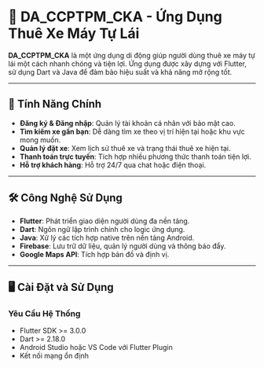 # 🛵 DA_CCPTPM_CKA - Ứng Dụng Thuê Xe Máy Tự Lái

**DA_CCPTPM_CKA** là một ứng dụng di động giúp người dùng thuê xe máy tự lái một cách nhanh chóng và tiện lợi. Ứng dụng được xây dựng với Flutter, sử dụng Dart và Java để đảm bảo hiệu suất và khả năng mở rộng tốt.

---

## 🌟 Tính Năng Chính

- **Đăng ký & Đăng nhập**: Quản lý tài khoản cá nhân với bảo mật cao.
- **Tìm kiếm xe gần bạn**: Dễ dàng tìm xe theo vị trí hiện tại hoặc khu vực mong muốn.
- **Quản lý đặt xe**: Xem lịch sử thuê xe và trạng thái thuê xe hiện tại.
- **Thanh toán trực tuyến**: Tích hợp nhiều phương thức thanh toán tiện lợi.
- **Hỗ trợ khách hàng**: Hỗ trợ 24/7 qua chat hoặc điện thoại.

---

## 🛠️ Công Nghệ Sử Dụng

- **Flutter**: Phát triển giao diện người dùng đa nền tảng.
- **Dart**: Ngôn ngữ lập trình chính cho logic ứng dụng.
- **Java**: Xử lý các tích hợp native trên nền tảng Android.
- **Firebase**: Lưu trữ dữ liệu, quản lý người dùng và thông báo đẩy.
- **Google Maps API**: Tích hợp bản đồ và định vị.

---

## 🖥️ Cài Đặt và Sử Dụng

### Yêu Cầu Hệ Thống

- Flutter SDK >= 3.0.0
- Dart >= 2.18.0
- Android Studio hoặc VS Code với Flutter Plugin
- Kết nối mạng ổn định

